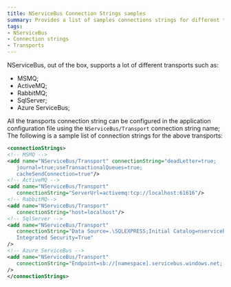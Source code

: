 ```yaml
---
title: NServiceBus Connection Strings samples
summary: Provides a list of samples connections strings for different transports supported by NServiceBus.
tags:
- NServiceBus
- Connection strings
- Transports
---
```


NServiceBus, out of the box, supports a lot of different transports such as:

* MSMQ;
* ActiveMQ;
* RabbitMQ;
* SqlServer;
* Azure ServiceBus;

All the transports connection string can be configured in the application configuration file using the `NServiceBus/Transport` connection string name; The following is a sample list of connection strings for the above transports:

```xml
<connectionStrings>
<!-- MSMQ -->
<add name="NServiceBus/Transport" connectionString="deadLetter=true;
   journal=true;useTransactionalQueues=true;
   cacheSendConnection=true"/>
<!-- ActiveMQ -->
<add name="NServiceBus/Transport" 
   connectionString="ServerUrl=activemq:tcp://localhost:61616"/>
<!-- RabbitMQ-->
<add name="NServiceBus/Transport" 
   connectionString="host=localhost"/>
<!-- SqlServer -->
<add name="NServiceBus/Transport" 
   connectionString="Data Source=.\SQLEXPRESS;Initial Catalog=nservicebus;
   Integrated Security=True"
/>
<!-- Azure ServiceBus -->
<add name="NServiceBus/Transport" 
   connectionString="Endpoint=sb://[namespace].servicebus.windows.net; SharedSecretIssuer=owner;SharedSecretValue=someSecret"
/>
</connectionStrings>
```
